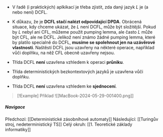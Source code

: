 - V řadě (i praktických) aplkikací je třeba zjistit, zda daný jazyk $L$ je (a nebo není) DCFL.
- K důkazu, že je **DCFL stačí nalézt odpovídající DPDA**. Obrácená situace, kdy chceme ukázat, že $L$ není DCFL, může být složitější. Pokud by $L$ nebyl ani CFL, můžeme použít pumping lemma, ale často $L$ může být CFL, ale ne DCFL. Jelikož není známo žádné pumping lemma, které by platilo specialně do DCFL, **musíme se spolehnout jen na uzávěrové vlastnosti**. Naštěstí DCFL jsou uzavřeny na některé operace, například vůči doplňku, na něž CFL obecně uzavřeny nejsou.

- Třída DCFL **není** uzavřena vzhledem k operaci **průniku**.
- Třída deterministických bezkontextových jazyků je uzavřena vůči doplňku.
- Třída DCFL **není** uzavřena vzhledem ke **sjednocení**.

>[!Example] Příklad
>![[MacBook-2024-05-29-001400.png]]

##### Navigace
Předchozí:  [[Deterministické zásobníhové automaty]]
Následující: [[Turingův stroj, nedeterministický TS]]
Celý okruh: [[1. Teoretické základy informatiky]]